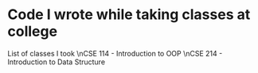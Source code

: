 # Code I wrote while taking classes at college

List of classes I took
  \nCSE 114 - Introduction to OOP
  \nCSE 214 - Introduction to Data Structure
